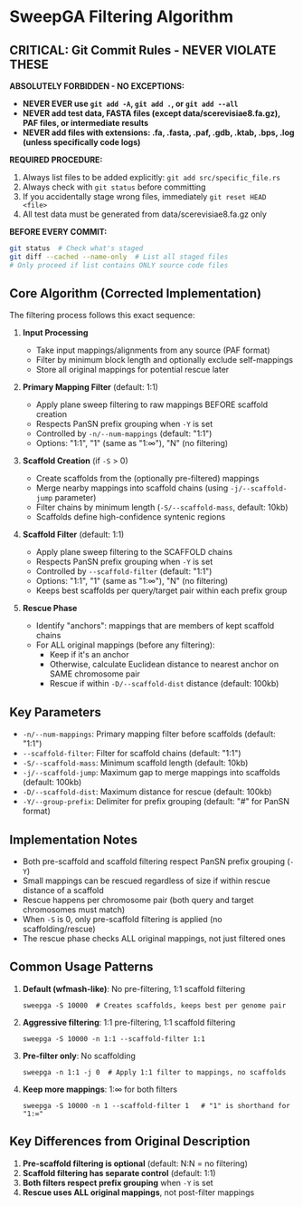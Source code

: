# SweepGA Filtering Algorithm

## CRITICAL: Git Commit Rules - NEVER VIOLATE THESE

**ABSOLUTELY FORBIDDEN - NO EXCEPTIONS:**
- **NEVER EVER use `git add -A`, `git add .`, or `git add --all`**
- **NEVER add test data, FASTA files (except data/scerevisiae8.fa.gz), PAF files, or intermediate results**
- **NEVER add files with extensions: .fa, .fasta, .paf, .gdb, .ktab, .bps, .log (unless specifically code logs)**

**REQUIRED PROCEDURE:**
1. Always list files to be added explicitly: `git add src/specific_file.rs`
2. Always check with `git status` before committing
3. If you accidentally stage wrong files, immediately `git reset HEAD <file>`
4. All test data must be generated from data/scerevisiae8.fa.gz only

**BEFORE EVERY COMMIT:**
```bash
git status  # Check what's staged
git diff --cached --name-only  # List all staged files
# Only proceed if list contains ONLY source code files
```

## Core Algorithm (Corrected Implementation)

The filtering process follows this exact sequence:

1. **Input Processing**
   - Take input mappings/alignments from any source (PAF format)
   - Filter by minimum block length and optionally exclude self-mappings
   - Store all original mappings for potential rescue later

2. **Primary Mapping Filter** (default: 1:1)
   - Apply plane sweep filtering to raw mappings BEFORE scaffold creation
   - Respects PanSN prefix grouping when `-Y` is set
   - Controlled by `-n/--num-mappings` (default: "1:1")
   - Options: "1:1", "1" (same as "1:∞"), "N" (no filtering)

3. **Scaffold Creation** (if `-S` > 0)
   - Create scaffolds from the (optionally pre-filtered) mappings
   - Merge nearby mappings into scaffold chains (using `-j/--scaffold-jump` parameter)
   - Filter chains by minimum length (`-S/--scaffold-mass`, default: 10kb)
   - Scaffolds define high-confidence syntenic regions

4. **Scaffold Filter** (default: 1:1)
   - Apply plane sweep filtering to the SCAFFOLD chains
   - Respects PanSN prefix grouping when `-Y` is set
   - Controlled by `--scaffold-filter` (default: "1:1")
   - Options: "1:1", "1" (same as "1:∞"), "N" (no filtering)
   - Keeps best scaffolds per query/target pair within each prefix group

5. **Rescue Phase**
   - Identify "anchors": mappings that are members of kept scaffold chains
   - For ALL original mappings (before any filtering):
     - Keep if it's an anchor
     - Otherwise, calculate Euclidean distance to nearest anchor on SAME chromosome pair
     - Rescue if within `-D/--scaffold-dist` distance (default: 100kb)

## Key Parameters

- `-n/--num-mappings`: Primary mapping filter before scaffolds (default: "1:1")
- `--scaffold-filter`: Filter for scaffold chains (default: "1:1")
- `-S/--scaffold-mass`: Minimum scaffold length (default: 10kb)
- `-j/--scaffold-jump`: Maximum gap to merge mappings into scaffolds (default: 100kb)
- `-D/--scaffold-dist`: Maximum distance for rescue (default: 100kb)
- `-Y/--group-prefix`: Delimiter for prefix grouping (default: "#" for PanSN format)

## Implementation Notes

- Both pre-scaffold and scaffold filtering respect PanSN prefix grouping (`-Y`)
- Small mappings can be rescued regardless of size if within rescue distance of a scaffold
- Rescue happens per chromosome pair (both query and target chromosomes must match)
- When `-S` is 0, only pre-scaffold filtering is applied (no scaffolding/rescue)
- The rescue phase checks ALL original mappings, not just filtered ones

## Common Usage Patterns

1. **Default (wfmash-like)**: No pre-filtering, 1:1 scaffold filtering
   ```
   sweepga -S 10000  # Creates scaffolds, keeps best per genome pair
   ```

2. **Aggressive filtering**: 1:1 pre-filtering, 1:1 scaffold filtering
   ```
   sweepga -S 10000 -n 1:1 --scaffold-filter 1:1
   ```

3. **Pre-filter only**: No scaffolding
   ```
   sweepga -n 1:1 -j 0  # Apply 1:1 filter to mappings, no scaffolds
   ```

4. **Keep more mappings**: 1:∞ for both filters
   ```
   sweepga -S 10000 -n 1 --scaffold-filter 1   # "1" is shorthand for "1:∞"
   ```

## Key Differences from Original Description

1. **Pre-scaffold filtering is optional** (default: N:N = no filtering)
2. **Scaffold filtering has separate control** (default: 1:1)
3. **Both filters respect prefix grouping** when `-Y` is set
4. **Rescue uses ALL original mappings**, not post-filter mappings